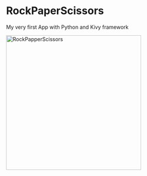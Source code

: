 # RockPaperScissors

My very first App with Python and Kivy framework

<img width="367" alt="RockPapperScissors" src="https://user-images.githubusercontent.com/77541683/187622997-c8115741-d094-4426-aae2-f1c6ebfe92ea.png">
